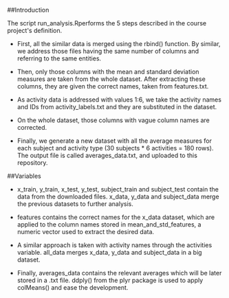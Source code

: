 ##Introduction

The script run_analysis.Rperforms the 5 steps described in the course project's definition.


- First, all the similar data is merged using the rbind() function. By similar, we address those files having the same number of columns and referring to the same entities.


- Then, only those columns with the mean and standard deviation measures are taken from the whole dataset. After extracting these columns, they are given the correct names, taken from features.txt.


- As activity data is addressed with values 1:6, we take the activity names and IDs from activity_labels.txt and they are substituted in the dataset.


- On the whole dataset, those columns with vague column names are corrected.


- Finally, we generate a new dataset with all the average measures for each subject and activity type (30 subjects * 6 activities = 180 rows). The output file is called averages_data.txt, and uploaded to this repository.

##Variables



- x_train, y_train, x_test, y_test, subject_train and subject_test contain the data from the downloaded files.
x_data, y_data and subject_data merge the previous datasets to further analysis.


- features contains the correct names for the x_data dataset, which are applied to the column names stored in mean_and_std_features, a numeric vector used to extract the desired data.


- A similar approach is taken with activity names through the activities variable.
all_data merges x_data, y_data and subject_data in a big dataset.


- Finally, averages_data contains the relevant averages which will be later stored in a .txt file. ddply() from the plyr package is used to apply colMeans() and ease the development.